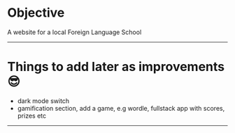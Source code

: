 # Objective

A website for a local Foreign Language School  

---

# Things to add later as improvements 😎

- dark mode switch
- gamification section, add a game, e.g wordle, fullstack app with scores, prizes etc
 
---
